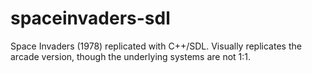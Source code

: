 # spaceinvaders-sdl
Space Invaders (1978) replicated with C++/SDL.
Visually replicates the arcade version, though the underlying systems are not 1:1.
